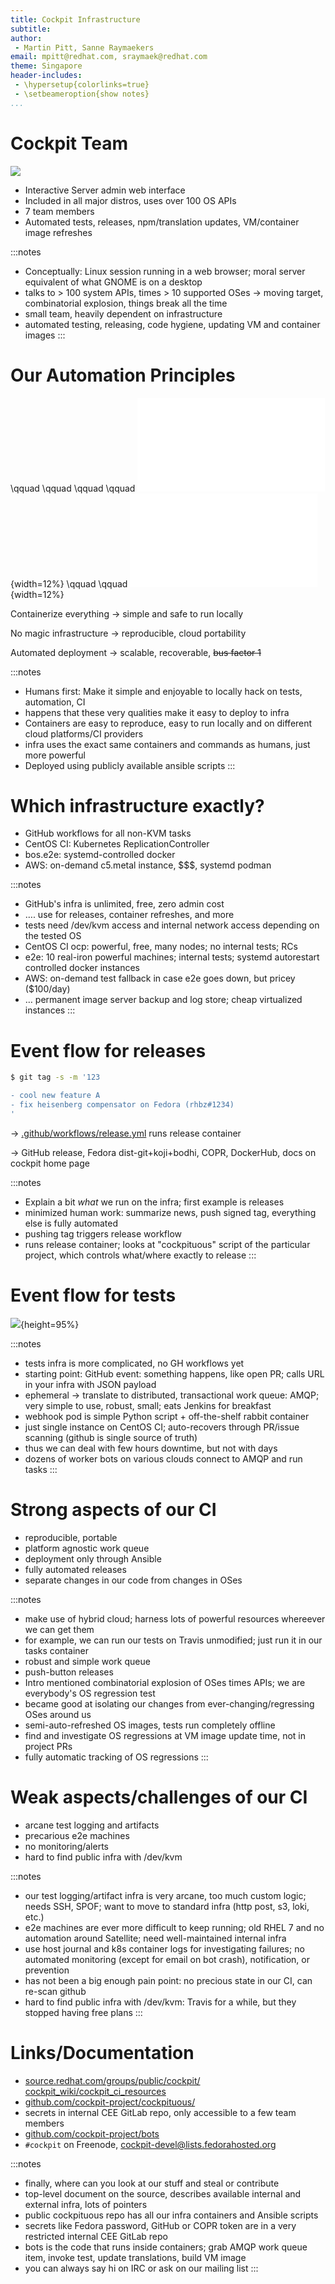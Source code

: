 ```yaml
---
title: Cockpit Infrastructure
subtitle:
author:
 - Martin Pitt, Sanne Raymaekers
email: mpitt@redhat.com, sraymaek@redhat.com
theme: Singapore
header-includes:
 - \hypersetup{colorlinks=true}
 - \setbeameroption{show notes}
...
```


# Cockpit Team

![](./cockpit-storage.png)

- Interactive Server admin web interface
- Included in all major distros, uses over 100 OS APIs
- 7 team members
- Automated tests, releases, npm/translation updates, VM/container image refreshes

:::notes
- Conceptually: Linux session running in a web browser; moral server equivalent of what GNOME is on a desktop
- talks to > 100 system APIs, times > 10 supported OSes → moving target, combinatorial explosion, things break all the time
- small team, heavily dependent on infrastructure
- automated testing, releasing, code hygiene, updating VM and container images
:::

# Our Automation Principles

\qquad \qquad \qquad \qquad ![](./container.pdf){width=12%} \qquad \qquad ![](./no-magic.pdf){width=12%}

Containerize everything → simple and safe to run locally

No magic infrastructure → reproducible, cloud portability

Automated deployment → scalable, recoverable, ~~bus factor 1~~

:::notes
- Humans first: Make it simple and enjoyable to locally hack on tests, automation, CI
- happens that these very qualities make it easy to deploy to infra
- Containers are easy to reproduce, easy to run locally and on different cloud platforms/CI providers
- infra uses the exact same containers and commands as humans, just more powerful
- Deployed using publicly available ansible scripts
:::

# Which infrastructure exactly?

- GitHub workflows for all non-KVM tasks
- CentOS CI: Kubernetes ReplicationController
- bos.e2e: systemd-controlled docker
- AWS: on-demand c5.metal instance, \$\$\$, systemd podman

:::notes
- GitHub's infra is unlimited, free, zero admin cost
- …. use for releases, container refreshes, and more
- tests need /dev/kvm access and internal network access depending on the tested OS
- CentOS CI ocp: powerful, free, many nodes; no internal tests; RCs
- e2e: 10 real-iron powerful machines; internal tests; systemd autorestart controlled docker instances
- AWS: on-demand test fallback in case e2e goes down, but pricey (\$100/day)
- … permanent image server backup and log store; cheap virtualized instances
:::

# Event flow for releases

```sh
$ git tag -s -m '123

- cool new feature A
- fix heisenberg compensator on Fedora (rhbz#1234)
'
```

→ [.github/workflows/release.yml](https://github.com/cockpit-project/cockpit/blob/master/.github/workflows/release.yml) runs release container

→ GitHub release, Fedora dist-git+koji+bodhi, COPR, DockerHub, docs on cockpit home page

:::notes
- Explain a bit *what* we run on the infra; first example is releases
- minimized human work: summarize news, push signed tag, everything else is fully automated
- pushing tag triggers release workflow
- runs release container; looks at "cockpituous" script of the particular project, which controls what/where exactly to release
:::

# Event flow for tests

![](test-event-flow.png){height=95%}

:::notes
- tests infra is more complicated, no GH workflows yet
- starting point: GitHub event: something happens, like open PR; calls URL in your infra with JSON payload
- ephemeral → translate to distributed, transactional work queue: AMQP; very simple to use, robust, small; eats Jenkins for breakfast
- webhook pod is simple Python script + off-the-shelf rabbit container
- just single instance on CentOS CI; auto-recovers through PR/issue scanning (github is single source of truth)
- thus we can deal with few hours downtime, but not with days
- dozens of worker bots on various clouds connect to AMQP and run tasks
:::

# Strong aspects of our CI

- reproducible, portable
- platform agnostic work queue
- deployment only through Ansible
- fully automated releases
- separate changes in our code from changes in OSes

:::notes
- make use of hybrid cloud; harness lots of powerful resources whereever we can get them
- for example, we can run our tests on Travis unmodified; just run it in our tasks container
- robust and simple work queue
- push-button releases
- Intro mentioned combinatorial explosion of OSes times APIs; we are everybody's OS regression test
- became good at isolating our changes from ever-changing/regressing OSes around us
- semi-auto-refreshed OS images, tests run completely offline
- find and investigate OS regressions at VM image update time, not in project PRs
- fully automatic tracking of OS regressions
:::

# Weak aspects/challenges of our CI

- arcane test logging and artifacts
- precarious e2e machines
- no monitoring/alerts
- hard to find public infra with /dev/kvm

:::notes
- our test logging/artifact infra is very arcane, too much custom logic; needs SSH, SPOF; want to move to standard infra (http post, s3, loki, etc.)
- e2e machines are ever more difficult to keep running; old RHEL 7 and no automation around Satellite; need well-maintained internal infra
- use host journal and k8s container logs for investigating failures; no automated monitoring (except for email on bot crash), notification, or prevention
- has not been a big enough pain point: no precious state in our CI, can re-scan github
- hard to find public infra with /dev/kvm: Travis for a while, but they stopped having free plans
:::

# Links/Documentation
- [source.redhat.com/groups/public/cockpit/ cockpit_wiki/cockpit_ci_resources](https://source.redhat.com/groups/public/cockpit/cockpit_wiki/cockpit_ci_resources)
- [github.com/cockpit-project/cockpituous/](https://github.com/cockpit-project/cockpituous/)
- secrets in internal CEE GitLab repo, only accessible to a few team members
- [github.com/cockpit-project/bots](https://github.com/cockpit-project/bots)
- `#cockpit` on Freenode, [cockpit-devel@lists.fedorahosted.org](https://lists.fedorahosted.org/archives/list/cockpit-devel@lists.fedorahosted.org/)

:::notes
- finally, where can you look at our stuff and steal or contribute
- top-level document on the source, describes available internal and external infra, lots of pointers
- public cockpituous repo has all our infra containers and Ansible scripts
- secrets like Fedora password, GitHub or COPR token are in a very restricted internal CEE GitLab repo
- bots is the code that runs inside containers; grab AMQP work queue item, invoke test, update
  translations, build VM image
- you can always say hi on IRC or ask on our mailing list
:::
